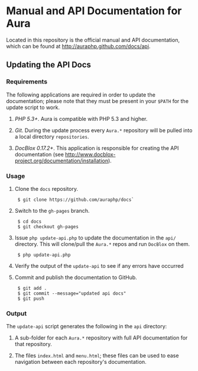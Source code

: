 Manual and API Documentation for Aura
=====================================

Located in this repository is the official manual and API documentation, which
can be found at <http://auraphp.github.com/docs/api>.

Updating the API Docs
---------------------

### Requirements

The following applications are required in order to update the documentation;
please note that they must be present in your `$PATH` for the update script to
work.

1. *PHP 5.3+*. Aura is compatible with PHP 5.3 and higher.

2. *Git*. During the update process every `Aura.*` repository will be pulled
into a local directory `repositories`.

3. *DocBlox 0.17.2+*. This application is responsible for creating the API
documentation (see
<http://www.docblox-project.org/documentation/installation>).

### Usage

1. Clone the `docs` repository.

        $ git clone https://github.com/auraphp/docs`

2. Switch to the `gh-pages` branch.

        $ cd docs
        $ git checkout gh-pages
        
3. Issue `php update-api.php` to update the documentation in the `api/`
   directory. This will clone/pull the `Aura.*` repos and run `DocBlox` on
   them.

        $ php update-api.php

4. Verify the output of the `update-api` to see if any errors have occurred

5. Commit and publish the documentation to GitHub.

        $ git add .
        $ git commit --message="updated api docs"
        $ git push

### Output

The `update-api` script generates the following in the `api` directory:

1. A sub-folder for each `Aura.*` repository with full API documentation for
   that repository.

2. The files `index.html` and `menu.html`; these files can be used to ease
   navigation between each repository's documentation.

